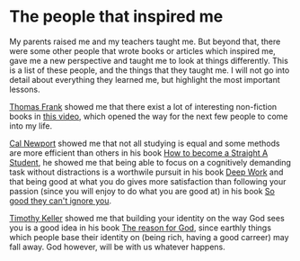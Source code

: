 <head>
  <link rel="stylesheet" type="text/css" href="../stylesheet.css">
</head>

# The people that inspired me

My parents raised me and my teachers taught me. But beyond that, there were some other people that wrote books or articles which inspired me, gave me a new perspective and taught me to look at things differently. This is a list of these people, and the things that they taught me. I will not go into detail about everything they learned me, but highlight the most important lessons.

[Thomas Frank](https://collegeinfogeek.com) showed me that there exist a lot of interesting non-fiction books in [this video](https://www.youtube.com/watch?v=SwY3A92s-xg), which opened the way for the next few people to come into my life.

[Cal Newport](https://calnewport.com) showed me that not all studying is equal and some methods are more efficient than others in his book [How to become a Straight A Student](https://www.calnewport.com/books/straight-a-student/), he showed me that being able to focus on a cognitively demanding task without distractions is a worthwile pursuit in his book [Deep Work](https://www.calnewport.com/books/deep-work/) and that being good at what you do gives more satisfaction than following your passion (since you will enjoy to do what you are good at) in his book [So good they can't ignore you](https://www.calnewport.com/books/so-good/).

[Timothy Keller](https://timothykeller.com) showed me that building your identity on the way God sees you is a good idea in his book [The reason for God](https://timothykeller.com/books/the-reason-for-god), since earthly things which people base their identity on (being rich, having a good carreer) may fall away. God however, will be with us whatever happens. 


